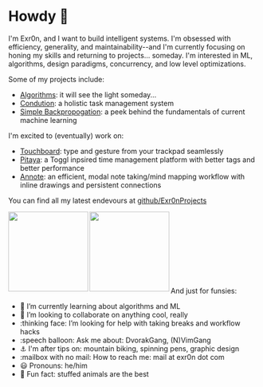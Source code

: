 # Howdy :wave:

I'm Exr0n, and I want to build intelligent systems. I'm obsessed with efficiency, generality, and maintainability--and I'm currently focusing on honing my skills and returning to projects... someday. I'm interested in ML, algorithms, design paradigms, concurrency, and low level optimizations.

Some of my projects include:
- [Algorithms](http://tinyurl.com/yd4m55e): it will see the light someday...
- [Condution](condution.com): a holistic task management system
- [Simple Backpropogation](exr0nprojects/neural_net_cpp): a peek behind the fundamentals of current machine learning

I'm excited to (eventually) work on:
- [Touchboard](exr0nprojects/touchboard): type and gesture from your trackpad seamlessly
- [Pitaya](exr0nprojects/pitaya): a Toggl inpsired time management platform with better tags and better performance
- [Annote](exr0nprojects/annote): an efficient, modal note taking/mind mapping workflow with inline drawings and persistent connections

You can find all my latest endevours at [github/Exr0nProjects](https://github.com/exr0nprojects)


<a href="https://github.com/anuraghazra/github-readme-stats">
    <img align="left" height="160em" src="https://github-readme-stats.vercel.app/api?username=exr0n&show_icons=true&theme=dark&count_private=true" />
</a>
<a href="https://github.com/anuraghazra/github-readme-stats">
    <img align="left" height="160em" src="https://github-readme-stats.vercel.app/api/top-langs/?username=exr0n&theme=dark&layout=compact&count_private=true" />
</a>
<br><br><br><br><br><br><br><br>

And just for funsies:
- 🌱 I’m currently learning about algorithms and ML
- 👯 I’m looking to collaborate on anything cool, really
- :thinking face: I’m looking for help with taking breaks and workflow hacks
- :speech balloon: Ask me about: DvorakGang, (N)VimGang
- :anchor: I'm after tips on: mountain biking, spinning pens, graphic design
- :mailbox with no mail: How to reach me: mail at exr0n dot com
- :smiley: Pronouns: he/him
- :penguin: Fun fact: stuffed animals are the best


